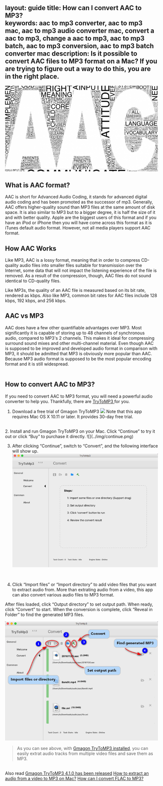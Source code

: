 layout: guide
title: How can I convert AAC to MP3?    
keywords: aac to mp3 converter, aac to mp3 mac, aac to mp3 audio converter mac, convert a aac to mp3, change a aac to mp3, aac to mp3 batch, aac to mp3 conversion, aac to mp3 batch converter mac
description: Is it possible to convert AAC files to MP3 format on a Mac? If you are trying to figure out a way to do this, you are in the right place.   
---

![](../img/aac.jpg)

##  What is AAC format?
AAC is short for Advanced Audio Coding, it stands for advanced digital audio coding and has been promoted as the successor of mp3. Generally, AAC offers higher-quality sound than MP3 files at the same amount of disk space. It is also similar to MP3 but to a bigger degree, it is half the size of it and with better quality. Apple are the biggest users of this format and if you have an iPod or iPhone then you will have come across this format as it is iTunes default audio format. However, not all media players support AAC format. 
<br>
## How AAC Works
Like MP3, AAC is a lossy format, meaning that in order to compress CD-quality audio files into smaller files suitable for transmission over the Internet, some data that will not impact the listening experience of the file is removed. As a result of the compression, though, AAC files do not sound identical to CD-quality files.

Like MP3s, the quality of an AAC file is measured based on its bit rate, rendered as kbps. Also like MP3, common bit rates for AAC files include 128 kbps, 192 kbps, and 256 kbps. 
<br>
## AAC vs MP3
AAC does have a few other quantifiable advantages over MP3. Most significantly it is capable of storing up to 48 channels of synchronous audio, compared to MP3's 2 channels. This makes it ideal for compressing surround sound mixes and other multi-channel material. Even though AAC is supposed to be improved and developed audio format in comparison with MP3, it should be admitted that MP3 is obviously more popular than AAC. Because MP3 audio format is supposed to be the most popular encoding format and it is still widespread.  
<br>
## How to convert AAC to MP3?
If you need to convert AAC to MP3 format, you will need a powerful audio converter to help you. Thankfully, there are <a href="https://gmagon.com/products/store/trytomp3/" target="_blank"> TryToMP3 </a> for you.  

1. Download a free trial of Gmagon TryToMP3
<a href="https://gmagon.com/products/store/trytomp3/" target="_blank"> <img src="https://gmagon.com/asset/images/free-download.png"/></a>
Note that this app requires Mac OS X 10.11 or later. It provides 30-day free trial. 
<br>
2. Install and run Gmagon TryToMP3 on your Mac. Click “Continue” to try it out or click “Buy” to purchase it directly. 
![](../img/continue.png)
<br>

3. After clicking “Continue”, switch to “Convert”, and the following interface will show up. 
![](../img/convert.png)
<br>

4. Click “Import files” or “Import directory” to add video files that you want to extract audio from. More than extrating audio from a video, this app can also convert various audio files to MP3 format. 

After files loaded, click “Output directory” to set output path. When ready, click “Convert” to start. When the conversion is complete, click “Reveal in Folder” to find the generated MP3 files. 

![](../img/steps.png) 
<br>


>As you can see above, with <a href="https://gmagon.com/products/store/trytomp3/" target="_blank">Gmagon TryToMP3 installed</a>, you can easily extrat audio tracks from multiple video files and save them as MP3.  

<br>
Also read
<a href="https://gmagon.com/guide/trytomp3/trytomp3ver4.1.0.html " target="_blank" >Gmagon TryToMP3 4.1.0 has been released</a>
<a href="https://gmagon.com/guide/trytomp3/extract-audio-to-mp3-mac.html " target="_blank" >How to extract an audio from a video to MP3 on Mac?</a>
<a href="https://gmagon.com/guide/trytomp3/how-can-i-convert-flac-to-mp3.html " target="_blank" >How can I convert FLAC to MP3?</a>

